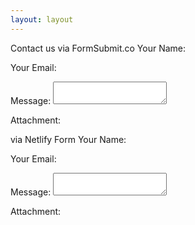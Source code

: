 ```yaml
---
layout: layout
---
```

Contact us
via FormSubmit.co
Your Name:

Your Email:

Message: <textarea name="message"></textarea>

Attachment:

via Netlify Form
Your Name:

Your Email:

Message: <textarea name="message"></textarea>

Attachment:
